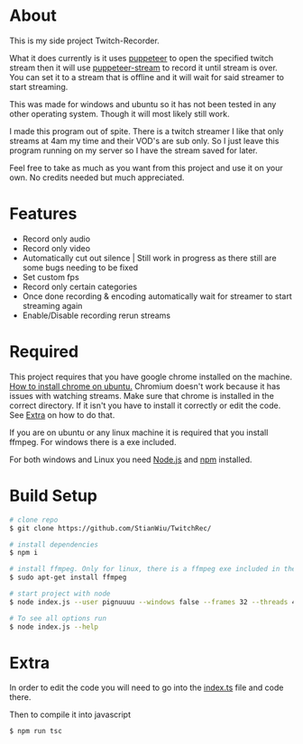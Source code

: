 # About

This is my side project Twitch-Recorder.

What it does currently is it uses [puppeteer](https://github.com/puppeteer/puppeteer) to open the specified twitch stream then it will use [puppeteer-stream](https://github.com/Flam3rboy/puppeteer-stream) to record it until stream is over. You can set it to a stream that is offline and it will wait for said streamer to start streaming.

This was made for windows and ubuntu so it has not been tested in any other operating system. Though it will most likely still work.

I made this program out of spite. There is a twitch streamer I like that only streams at 4am my time and their VOD's are sub only. So I just leave this program running on my server so I have the stream saved for later.

Feel free to take as much as you want from this project and use it on your own. No credits needed but much appreciated.

# Features

  - Record only audio
  - Record only video
  - Automatically cut out silence | Still work in progress as there still are some bugs needing to be fixed
  - Set custom fps
  - Record only certain categories
  - Once done recording & encoding automatically wait for streamer to start streaming again
  - Enable/Disable recording rerun streams


# Required

This project requires that you have google chrome installed on the machine. [How to install chrome on ubuntu.](https://askubuntu.com/questions/510056/how-to-install-google-chrome) Chromium doesn't work because it has issues with watching streams. Make sure that chrome is installed in the correct directory. If it isn't you have to install it correctly or edit the code. See [Extra](https://github.com/stianwiu/twitchrec#extra) on how to do that.

If you are on ubuntu or any linux machine it is required that you install ffmpeg. For windows there is a exe included.

For both windows and Linux you need [Node.js](https://nodejs.org/) and [npm](https://nodejs.org/) installed.

# Build Setup

```bash
# clone repo
$ git clone https://github.com/StianWiu/TwitchRec/

# install dependencies
$ npm i

# install ffmpeg. Only for linux, there is a ffmpeg exe included in the repository. Gotten from www.ffmpeg.org/
$ sudo apt-get install ffmpeg

# start project with node
$ node index.js --user pignuuuu --windows false --frames 32 --threads 4

# To see all options run
$ node index.js --help
```

# Extra

In order to edit the code you will need to go into the [index.ts](https://github.com/Pignuuu/twitch-recorder/blob/main/index.ts) file and code there.

Then to compile it into javascript

```bash
$ npm run tsc
```
